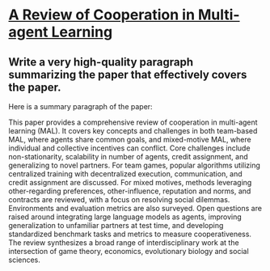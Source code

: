 # [A Review of Cooperation in Multi-agent Learning](https://arxiv.org/abs/2312.05162)

## Write a very high-quality paragraph summarizing the paper that effectively covers the paper.

 Here is a summary paragraph of the paper:

This paper provides a comprehensive review of cooperation in multi-agent learning (MAL). It covers key concepts and challenges in both team-based MAL, where agents share common goals, and mixed-motive MAL, where individual and collective incentives can conflict. Core challenges include non-stationarity, scalability in number of agents, credit assignment, and generalizing to novel partners. For team games, popular algorithms utilizing centralized training with decentralized execution, communication, and credit assignment are discussed. For mixed motives, methods leveraging other-regarding preferences, other-influence, reputation and norms, and contracts are reviewed, with a focus on resolving social dilemmas. Environments and evaluation metrics are also surveyed. Open questions are raised around integrating large language models as agents, improving generalization to unfamiliar partners at test time, and developing standardized benchmark tasks and metrics to measure cooperativeness. The review synthesizes a broad range of interdisciplinary work at the intersection of game theory, economics, evolutionary biology and social sciences.
